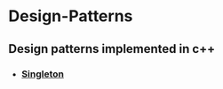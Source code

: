 # Design-Patterns
## Design patterns implemented in c++
* ### [Singleton](https://github.com/RasputkoTimur/Design-Patterns/tree/main/Singleton)
